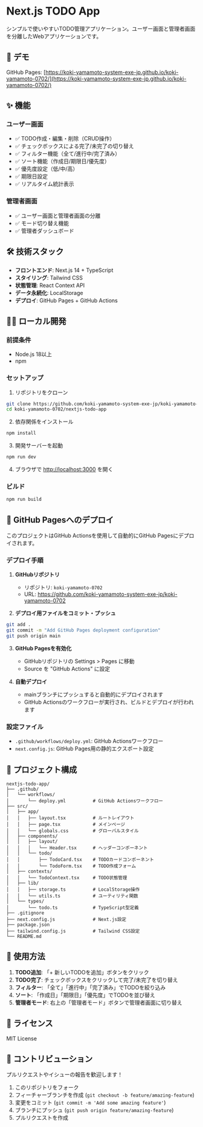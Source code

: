 # Next.js TODO App

シンプルで使いやすいTODO管理アプリケーション。ユーザー画面と管理者画面を分離したWebアプリケーションです。

## 🚀 デモ

GitHub Pages: [https://koki-yamamoto-system-exe-jp.github.io/koki-yamamoto-0702/](https://koki-yamamoto-system-exe-jp.github.io/koki-yamamoto-0702/)

## ✨ 機能

### ユーザー画面
- ✅ TODO作成・編集・削除（CRUD操作）
- ✅ チェックボックスによる完了/未完了の切り替え
- ✅ フィルター機能（全て/進行中/完了済み）
- ✅ ソート機能（作成日/期限日/優先度）
- ✅ 優先度設定（低/中/高）
- ✅ 期限日設定
- ✅ リアルタイム統計表示

### 管理者画面
- ✅ ユーザー画面と管理者画面の分離
- ✅ モード切り替え機能
- ✅ 管理者ダッシュボード

## 🛠️ 技術スタック

- **フロントエンド**: Next.js 14 + TypeScript
- **スタイリング**: Tailwind CSS
- **状態管理**: React Context API
- **データ永続化**: LocalStorage
- **デプロイ**: GitHub Pages + GitHub Actions

## 🏃‍♂️ ローカル開発

### 前提条件

- Node.js 18以上
- npm

### セットアップ

1. リポジトリをクローン
```bash
git clone https://github.com/koki-yamamoto-system-exe-jp/koki-yamamoto-0702.git
cd koki-yamamoto-0702/nextjs-todo-app
```

2. 依存関係をインストール
```bash
npm install
```

3. 開発サーバーを起動
```bash
npm run dev
```

4. ブラウザで [http://localhost:3000](http://localhost:3000) を開く

### ビルド

```bash
npm run build
```

## 🚀 GitHub Pagesへのデプロイ

このプロジェクトはGitHub Actionsを使用して自動的にGitHub Pagesにデプロイされます。

### デプロイ手順

1. **GitHubリポジトリ**
   - リポジトリ: `koki-yamamoto-0702`
   - URL: https://github.com/koki-yamamoto-system-exe-jp/koki-yamamoto-0702

2. **デプロイ用ファイルをコミット・プッシュ**
```bash
git add .
git commit -m "Add GitHub Pages deployment configuration"
git push origin main
```

3. **GitHub Pagesを有効化**
   - GitHubリポジトリの Settings > Pages に移動
   - Source を "GitHub Actions" に設定

4. **自動デプロイ**
   - mainブランチにプッシュすると自動的にデプロイされます
   - GitHub Actionsのワークフローが実行され、ビルドとデプロイが行われます

### 設定ファイル

- `.github/workflows/deploy.yml`: GitHub Actionsワークフロー
- `next.config.js`: GitHub Pages用の静的エクスポート設定

## 📁 プロジェクト構成

```
nextjs-todo-app/
├── .github/
│   └── workflows/
│       └── deploy.yml          # GitHub Actionsワークフロー
├── src/
│   ├── app/
│   │   ├── layout.tsx          # ルートレイアウト
│   │   ├── page.tsx            # メインページ
│   │   └── globals.css         # グローバルスタイル
│   ├── components/
│   │   ├── layout/
│   │   │   └── Header.tsx      # ヘッダーコンポーネント
│   │   └── todo/
│   │       ├── TodoCard.tsx    # TODOカードコンポーネント
│   │       └── TodoForm.tsx    # TODO作成フォーム
│   ├── contexts/
│   │   └── TodoContext.tsx     # TODO状態管理
│   ├── lib/
│   │   ├── storage.ts          # LocalStorage操作
│   │   └── utils.ts            # ユーティリティ関数
│   └── types/
│       └── todo.ts             # TypeScript型定義
├── .gitignore
├── next.config.js              # Next.js設定
├── package.json
├── tailwind.config.js          # Tailwind CSS設定
└── README.md
```

## 🎯 使用方法

1. **TODO追加**: 「+ 新しいTODOを追加」ボタンをクリック
2. **TODO完了**: チェックボックスをクリックして完了/未完了を切り替え
3. **フィルター**: 「全て」「進行中」「完了済み」でTODOを絞り込み
4. **ソート**: 「作成日」「期限日」「優先度」でTODOを並び替え
5. **管理者モード**: 右上の「管理者モード」ボタンで管理者画面に切り替え

## 📝 ライセンス

MIT License

## 🤝 コントリビューション

プルリクエストやイシューの報告を歓迎します！

1. このリポジトリをフォーク
2. フィーチャーブランチを作成 (`git checkout -b feature/amazing-feature`)
3. 変更をコミット (`git commit -m 'Add some amazing feature'`)
4. ブランチにプッシュ (`git push origin feature/amazing-feature`)
5. プルリクエストを作成